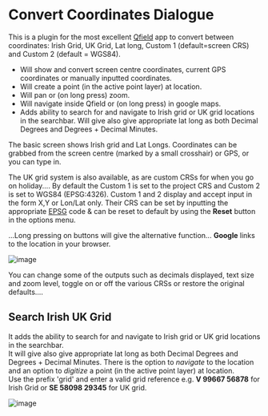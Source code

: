 # Convert Coordinates Dialogue

This is a plugin for the most excellent [Qfield](https://qfield.org/) app to convert between coordinates: Irish Grid, UK Grid, Lat long, Custom 1 (default=screen CRS) and Custom 2 (default = WGS84).

- Will show and convert screen centre coordinates, current GPS coordinates or manually inputted coordinates.
- Will create a point (in the active point layer) at location.
- Will pan or (on long press) zoom.
- Will navigate inside Qfield or (on long press) in google maps.
- Adds ability to search for and navigate to Irish grid or UK grid locations in the searchbar. Will give also give appropriate lat long as both Decimal Degrees and Degrees + Decimal Minutes.

The basic screen shows Irish grid and Lat Longs. Coordinates can be grabbed from the screen centre (marked by a small crosshair)  or GPS, or you can type in.<br>

The UK grid system is also available, as are custom CRSs for when you go on holiday.... <n>By default the Custom 1 is set to the project CRS and Custom 2 is set to WGS84 (EPSG:4326). Custom  1 and 2 display and accept input in the form X,Y or Lon/Lat only. Their CRS can be set by inputting the appropriate [EPSG](https://epsg.io/) code & can be reset to default by using the <b>Reset</b> button in the options menu.

...Long pressing on buttons will give the alternative function... <b>Google</b> links to the location in your browser.

![image](https://github.com/user-attachments/assets/8295fd9d-85e9-4653-9a3f-5c62026c4a74)


You can change some of the outputs such as decimals displayed, text size and zoom level, toggle on or off the various CRSs or restore the original defaults....


## Search Irish UK Grid
It adds the ability to search for and navigate to Irish grid or UK grid locations in the searchbar.<br> It will give also give appropriate lat long as both Decimal Degrees and Degrees + Decimal Minutes. There is the option to *navigate* to the location and an option to *digitize* a point (in the active point layer) at location.<br>
Use the prefix 'grid' and enter a valid grid reference e.g. <b>V 99667 56878</b> for Irish Grid or <b>SE 58098 29345</b> for UK grid.

![image](https://github.com/user-attachments/assets/38fe92e9-844f-459f-9071-39f5d2ffbd8e)


